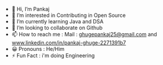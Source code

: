 - 👋 Hi, I’m Pankaj
- 👀 I’m interested in Contributing in Open Source
- 🌱 I’m currently learning Java and DSA
- 💞️ I’m looking to collaborate on Github
- 📫 How to reach me : Mail : ghugepankaj25@gmail.com and www.linkedin.com/in/pankaj-ghuge-2271391b7
- 😀 Pronouns : He/Him
- ⚡ Fun Fact : i'm doing Engineering 


